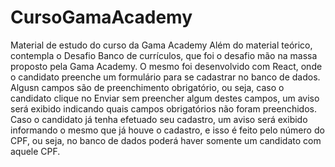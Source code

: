 # CursoGamaAcademy

Material de estudo do curso da Gama Academy
Além do material teórico, contempla o Desafio Banco de currículos, que foi o desafio mão na massa proposto pela Gama Academy.
O mesmo foi desenvolvido com React, onde o candidato preenche um formulário para se cadastrar no banco de dados.
Algusn campos são de preenchimento obrigatório, ou seja, caso o candidato clique no Enviar sem preencher algum destes campos, um aviso será exibido indicando quais campos obrigatórios não foram preenchidos. 
Caso o candidato já tenha efetuado seu cadastro, um aviso será exibido informando o mesmo que já houve o cadastro, e isso é feito pelo número do CPF, ou seja, no banco de dados poderá haver somente um candidato com aquele CPF.

